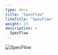 ```yaml
---
type: docs
title: "SpecFlow"
linkTitle: "SpecFlow"
weight: 23
description: >
  SpecFlow
---
```


![SpecFlow](/images/bootcamp-slides/automated-tests-bootcamp/Slide23.PNG)
